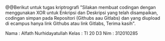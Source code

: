 @@Berikut untuk tugas kriptrografi "Silakan membuat codingan dengan menggunakan XOR untuk Enkripsi dan Deskripsi
yang telah disampaikan, codingan simpan pada Repositori (Githubs aau Gitlabs) dan yang diupload di ecampus
hanya link Githubs atau link Gitlabs, Terima kasih".

Nama : Alfath Nurhidayatullah
Kelas : TI 20 D3
Nim : 312010285
